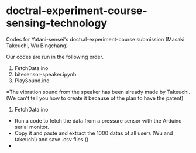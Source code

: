 # doctral-experiment-course-sensing-technology
Codes for Yatani-sensei's doctral-experiment-course submission
(Masaki Takeuchi, Wu Bingchang)

Our codes are run in the following order.
1. FetchData.ino
2. bitesensor-speaker.ipynb
3. PlaySound.ino

※The vibration sound from the speaker has been already made by Takeuchi.
(We can't tell you how to create it because of the plan to have the patent)

1. FetchData.ino
 - Run a code to fetch the data from a pressure sensor with the Arduino serial monitor.
 - Copy it and paste and extract the 1000 datas of all users (Wu and takeuchi) and save .csv files ()
 - 
